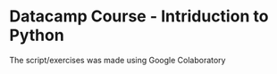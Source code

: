 # Datacamp Course - Intriduction to Python

The script/exercises was made using Google Colaboratory
